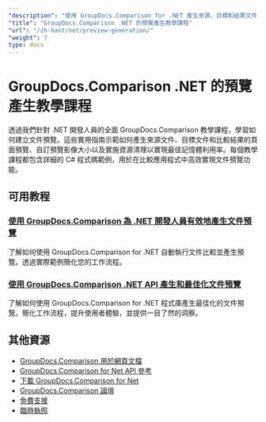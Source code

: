 ```yaml
---
"description": "使用 GroupDocs.Comparison for .NET 產生來源、目標和結果文件的頁面預覽的逐步教學。"
"title": "GroupDocs.Comparison .NET 的預覽產生教學課程"
"url": "/zh-hant/net/preview-generation/"
"weight": 7
type: docs
---
```

# GroupDocs.Comparison .NET 的預覽產生教學課程

透過我們針對 .NET 開發人員的全面 GroupDocs.Comparison 教學課程，學習如何建立文件預覽。這些實用指南示範如何產生來源文件、目標文件和比較結果的頁面預覽、自訂預覽影像大小以及實施資源清理以實現最佳記憶體利用率。每個教學課程都包含詳細的 C# 程式碼範例，用於在比較應用程式中高效實現文件預覽功能。

## 可用教程

### [使用 GroupDocs.Comparison 為 .NET 開發人員有效地產生文件預覽](./generate-document-previews-groupdocs-comparison-net/)
了解如何使用 GroupDocs.Comparison for .NET 自動執行文件比較並產生預覽。透過實際範例簡化您的工作流程。

### [使用 GroupDocs.Comparison .NET API 產生和最佳化文件預覽](./optimize-document-previews-groupdocs-comparison-dotnet/)
了解如何使用 GroupDocs.Comparison for .NET 程式庫產生最佳化的文件預覽。簡化工作流程，提升使用者體驗，並提供一目了然的洞察。

## 其他資源

- [GroupDocs.Comparison 用於網頁文檔](https://docs.groupdocs.com/comparison/net/)
- [GroupDocs.Comparison for Net API 參考](https://reference.groupdocs.com/comparison/net/)
- [下載 GroupDocs.Comparison for Net](https://releases.groupdocs.com/comparison/net/)
- [GroupDocs.Comparison 論壇](https://forum.groupdocs.com/c/comparison)
- [免費支援](https://forum.groupdocs.com/)
- [臨時執照](https://purchase.groupdocs.com/temporary-license/)